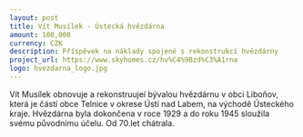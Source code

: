 ```yaml
---
layout: post
title: Vít Musílek - Ústecká hvězdárna
amount: 100,000
currency: CZK
description: Příspěvek na náklady spojené s rekonstrukcí hvězdárny
project_url: https://www.skyhomes.cz/hv%C4%9Bzd%C3%A1rna
logo: hvezdarna_logo.jpg
---
```

Vít Musílek obnovuje a rekonstruujeí bývalou hvězdárnu v obci Liboňov, která je částí obce Telnice v okrese Ústí nad Labem, na východě Ústeckého kraje. Hvězdárna byla dokončena v roce 1929 a do roku 1945 sloužila svému
původnímu účelu. Od 70.let chátrala.
